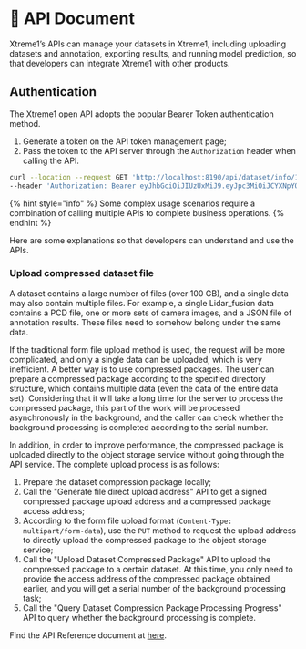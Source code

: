 # 🎹 API Document

Xtreme1’s APIs can manage your datasets in Xtreme1, including uploading datasets and annotation, exporting results, and running model prediction, so that developers can integrate Xtreme1 with other products.

## Authentication&#x20;

The Xtreme1 open API adopts the popular Bearer Token authentication method.&#x20;

1. Generate a token on the API token management page;
2. Pass the token to the API server through the `Authorization` header when calling the API.

```bash
curl --location --request GET 'http://localhost:8190/api/dataset/info/1' \
--header 'Authorization: Bearer eyJhbGciOiJIUzUxMiJ9.eyJpc3MiOiJCYXNpY0FJIiwiaWF0IjoxNjcxMTczMjM4LCJzdWIiOiIxMDAzIn0.95afi8SSXWEfLwNw0ZPBvCUt_AJn3EoyBPkHcHvnJwWuOFLNyKQ_u-RluNth2r2ihVCliaMnBhGBfUph0wdLtQ'
```

{% hint style="info" %}
Some complex usage scenarios require a combination of calling multiple APIs to complete business operations.&#x20;
{% endhint %}

Here are some explanations so that developers can understand and use the APIs.

### Upload compressed dataset file

A dataset contains a large number of files (over 100 GB), and a single data may also contain multiple files. For example, a single Lidar\_fusion data contains a PCD file, one or more sets of camera images, and a JSON file of annotation results. These files need to somehow belong under the same data.&#x20;

If the traditional form file upload method is used, the request will be more complicated, and only a single data can be uploaded, which is very inefficient. A better way is to use compressed packages. The user can prepare a compressed package according to the specified directory structure, which contains multiple data (even the data of the entire data set). Considering that it will take a long time for the server to process the compressed package, this part of the work will be processed asynchronously in the background, and the caller can check whether the background processing is completed according to the serial number.

In addition, in order to improve performance, the compressed package is uploaded directly to the object storage service without going through the API service. The complete upload process is as follows:

1. Prepare the dataset compression package locally;
2. Call the "Generate file direct upload address" API to get a signed compressed package upload address and a compressed package access address;
3. According to the form file upload format (`Content-Type: multipart/form-data`), use the `PUT` method to request the upload address to directly upload the compressed package to the object storage service;
4. Call the "Upload Dataset Compressed Package" API to upload the compressed package to a certain dataset. At this time, you only need to provide the access address of the compressed package obtained earlier, and you will get a serial number of the background processing task;
5. Call the "Query Dataset Compression Package Processing Progress" API to query whether the background processing is complete.

Find the API Reference document at [here](https://www.apifox.cn/apidoc/shared-2f8468c3-a269-4e3d-9df7-c589bda69450).

